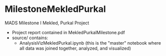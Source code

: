 # MilestoneMekledPurkal
MADS Milestone I Mekled, Purkal Project

- Project report contained in MekledPurkalMilestone.pdf
- source/ contains:
  - AnalysisVizMekledPurkal.ipynb (this is the "master" notebook where all data was joined together, analyzed, and visualized)
